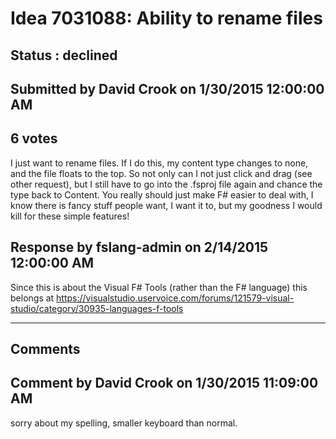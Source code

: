 # Idea 7031088: Ability to rename files #

## Status : declined

## Submitted by David Crook on 1/30/2015 12:00:00 AM

## 6 votes

I just want to rename files. If I do this, my content type changes to none, and the file floats to the top. So not only can I not just click and drag (see other request), but I still have to go into the .fsproj file again and chance the type back to Content.
You really should just make F# easier to deal with, I know there is fancy stuff people want, I want it to, but my goodness I would kill for these simple features!



## Response by fslang-admin on 2/14/2015 12:00:00 AM

Since this is about the Visual F# Tools (rather than the F# language) this belongs at https://visualstudio.uservoice.com/forums/121579-visual-studio/category/30935-languages-f-tools

------------------------
## Comments


## Comment by David Crook on 1/30/2015 11:09:00 AM
sorry about my spelling, smaller keyboard than normal.

